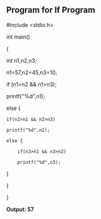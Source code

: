 ## Program for If Program

#include <stdio.h>

int main()

{

int n1,n2,n3;

n1=57,n2=45,n3=10;

if (n1>n2 && n1>n3);

printf("%d",n1);

else {

    if(n2>n1 && n2>n3)
    
    printf("%d",n2);
    
    else {
    
        if(n3>n1 && n3>n2)
        
        printf("%d",n3);
        
}

}

}


**Output: 57**
